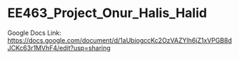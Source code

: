 # EE463_Project_Onur_Halis_Halid

Google Docs Link:
https://docs.google.com/document/d/1aUbiogccKc2OzVAZYlh6jZ1xVPGB8dJCKc63r1MVhF4/edit?usp=sharing
